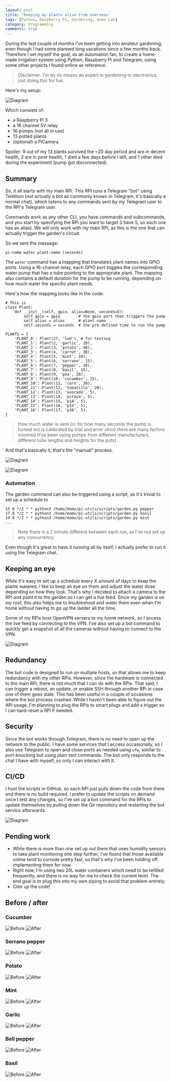 ```yaml
---
layout: post
title: 'Keeping my plants alive from overseas'
tags: [Python, Raspberry Pi, Gardening, Home Lab]
category: Programming
comments: true
---
```


During the last couple of months I've been getting into amateur gardening, even though I had some planned long vacations since a few months back. Therefore I set myself the goal, as an automation fan, to create a home-made irrigation system using Python, Raspberry Pi and Telegram, using some other projects I found online as reference.

> Disclaimer: I'm by no means an expert in gardening or electronics, just doing this for fun.

Here's my setup:

![Diagram](https://blog.erickduran.com/public/img/2023-09-18-diagram.png)

Which consists of:
- a Raspberry Pi 3
- a 16 channel 5V relay
- 16 pumps (not all in use)
- 13 potted plants
- (optional) a PiCamera

Spoiler: 9 out of my 13 plants survived the ~20 day period and are in decent health, 2 are in poor health, 1 died a few days before I left, and 1 other died during the experiment (pump got disconnected).

## Summary

So, it all starts with my main RPi. This RPi runs a Telegram "bot" using Telethon (not actually a *bot* as commonly known in Telegram, it's basically a normal chat), which listens to any commands sent by my Telegram user to the RPi's Telegram user. 

Commands work as any other CLI, you have commands and subcommands, and you start by specifying the RPi you want to target (I have 5, so each one has an alias). We will only work with my main RPi, as this is the one that can actually trigger the garden's circuit.

So we sent the message:
```
pi-name water plant-name [seconds]
```

The `water` command has a mapping that translates plant names into GPIO ports. Using a 16-channel relay, each GPIO port toggles the corresponding water pump that has a tube pointing to the appropriate plant. The mapping also contains a default duration for the pump to be running, depending on how much water the specific plant needs.

Here's how the mapping looks like in the code:
```python3
# This is 
class Plant:
	def __init__(self, gpio, alias=None, seconds=5):
		self.gpio = gpio		# the gpio port that triggers the pump
		self.alias = alias		# plant name
		self.seconds = seconds	# the pre-defined time to run the pump

PLANTS = {
	'PLANT_0': Plant(27, 'led'), # for testing
	'PLANT_1': Plant(2, 'garlic', 20),
	'PLANT_2': Plant(3, 'potato', 40),
	'PLANT_3': Plant(4, 'carrot', 30),
	'PLANT_4': Plant(5, 'mint', 10),
	'PLANT_5': Plant(6, 'serrano', 15),
	'PLANT_6': Plant(7, 'pepper', 20),
	'PLANT_7': Plant(8, 'basil', 15),
	'PLANT_8': Plant(9, 'pea', 20),
	'PLANT_9': Plant(10, 'cucumber', 25),
	'PLANT_10': Plant(11, 'corn', 30),
	'PLANT_11': Plant(12, 'tomatillo', 20),
	'PLANT_12': Plant(13, 'avocado', 5),
	'PLANT_13': Plant(14, 'pitaya', 5),
	'PLANT_14': Plant(15, 'p14', 5),
	'PLANT_15': Plant(16, 'p15', 5),
	'PLANT_16': Plant(17, 'p16', 5),
}
```

> How much water is sent (or for how many seconds the pump is turned on) is calibrated by trial and error since there are many factors involved (I've been using pumps from different manufacturers, different tube lengths and heights for the pots).

And that's basically it, that's the "manual" process.

![Diagram](https://blog.erickduran.com/public/img/2023-09-18-pi-watering.png)

![Diagram](https://blog.erickduran.com/public/img/2023-09-18-pi-watering.gif)

### Automation

The garden command can also be triggered using a script, so it's trivial to set up a schedule to 

```
15 8 */2 * * python3 /home/momo/pi-utils/scripts/garden.py pepper
17 8 */2 * * python3 /home/momo/pi-utils/scripts/garden.py basil
19 8 */2 * * python3 /home/momo/pi-utils/scripts/garden.py mint
...
```

> Note there is a 2 minute different between each run, as I've not set up any concurrency.

Even though it's great to have it running all by itself, I actually prefer to run it using the Telegram chat.

## Keeping an eye

While it's easy to set up a schedule every X amount of days to keep the plants watered, I like to keep an eye on them and adjust the water dose depending on how they look. That's why I decided to attach a camera to the RPi and point it to the garden so I can get a live feed. Since my garden is on my roof, this also helps me to troubleshoot and water them even when I'm home without having to go up the ladder all the time.

Some of my RPis host OpenVPN servers to my home network, so I access the live feed by connecting to the VPN. I've also set up a bot command to quickly get a snapshot of all the cameras without having to connect to the VPN.

![Diagram](https://blog.erickduran.com/public/img/2023-09-18-pi-snap.png)

## Redundancy

The bot code is designed to run on multiple hosts, so that allows me to keep redundancy with my other RPis. However, since the hardware is connected to the main RPi, there is not much that I can do with the RPis. That said, I can trigger a reboot, an update, or enable SSH through another RPi in case one of them goes stale. This has been useful in a couple of occasions where the bot process crashed. While I haven't been able to figure out the API usage, I'm planning to plug the RPis to smart plugs and add a trigger so I can hard-reset a RPi if needed.

## Security

Since the bot works through Telegram, there is no need to open up the network to the public. I have some services that I access occasionally, so I also use Telegram to open and close ports as needed using `ufw`, similar to port-knocking but using plain text commands. The bot only responds to the chat I have with myself, so only I can interact with it.

## CI/CD

I host the scripts in GitHub, so each RPi just pulls down the code from there and there is no build required. I prefer to update the scripts on demand once I test any changes, so I've set up a bot command for the RPis to update themselves by pulling down the Git repository and restarting the bot service afterwards.

![Diagram](https://blog.erickduran.com/public/img/2023-09-18-pi-update.png)

## Pending work
- While there is more than one set up out there that uses humidity sensors to take plant monitoring one step further, I've found that those available online tend to corrode pretty fast, so that's why I've been holding off implementing them for now. 
- Right now, I'm using two 20L water containers which need to be refilled frequently, and there is no way for me to check the current level. The end goal is to plug this into my own piping to avoid that problem entirely.
- Clen up the code!

## Before / after

### Cucumber

![Before](https://blog.erickduran.com/public/img/2023-09-18-cucumber-before.png)
![After](https://blog.erickduran.com/public/img/2023-09-18-cucumber-after.jpg)

### Serrano pepper

![Before](https://blog.erickduran.com/public/img/2023-09-18-serrano-before.png)
![After](https://blog.erickduran.com/public/img/2023-09-18-serrano-after.jpg)

### Potato

![Before](https://blog.erickduran.com/public/img/2023-09-18-potato-before.png)
![After](https://blog.erickduran.com/public/img/2023-09-18-potato-after.jpg)

### Mint

![Before](https://blog.erickduran.com/public/img/2023-09-18-mint-before.png)
![After](https://blog.erickduran.com/public/img/2023-09-18-mint-after.jpg)

### Garlic

![Before](https://blog.erickduran.com/public/img/2023-09-18-garlic-before.png)
![After](https://blog.erickduran.com/public/img/2023-09-18-garlic-after.jpg)

### Bell pepper

![Before](https://blog.erickduran.com/public/img/2023-09-18-pepper-before.png)
![After](https://blog.erickduran.com/public/img/2023-09-18-pepper-after.jpg)

### Basil

![Before](https://blog.erickduran.com/public/img/2023-09-18-basil-before.png)
![After](https://blog.erickduran.com/public/img/2023-09-18-basil-after.jpg)
